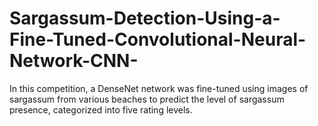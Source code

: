 # Sargassum-Detection-Using-a-Fine-Tuned-Convolutional-Neural-Network-CNN-
In this competition, a DenseNet network was fine-tuned using images of sargassum from various beaches to predict the level of sargassum presence, categorized into five rating levels.
